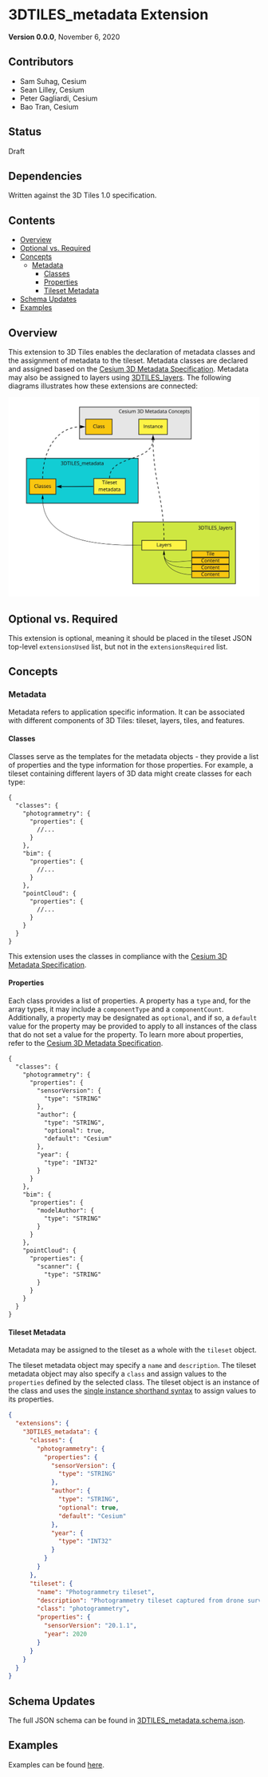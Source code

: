 # 3DTILES_metadata Extension

**Version 0.0.0**, November 6, 2020

## Contributors

* Sam Suhag, Cesium
* Sean Lilley, Cesium
* Peter Gagliardi, Cesium
* Bao Tran, Cesium

## Status

Draft

## Dependencies

Written against the 3D Tiles 1.0 specification.

## Contents

  - [Overview](#overview)
  - [Optional vs. Required](#optional-vs-required)
  - [Concepts](#concepts)
    - [Metadata](#metadata)
      - [Classes](#classes)
      - [Properties](#properties)
      - [Tileset Metadata](#tileset-metadata)
  - [Schema Updates](#schema-updates)
  - [Examples](#examples)

## Overview

This extension to 3D Tiles enables the declaration of metadata classes and the assignment of metadata to the tileset. Metadata classes are declared and assigned based on the [Cesium 3D Metadata Specification](../../../specification/Metadata/0.0.0/README.md). Metadata may also be assigned to layers using [3DTILES_layers](../../3DTILES_layers/README.md). The following diagrams illustrates how these extensions are connected:

![3DTILES_metadata Spec Map](figures/spec_map.jpg)

## Optional vs. Required

This extension is optional, meaning it should be placed in the tileset JSON top-level `extensionsUsed` list, but not in the `extensionsRequired` list.

## Concepts

### Metadata

Metadata refers to application specific information. It can be associated with different components of 3D Tiles: tileset, layers, tiles, and features.

#### Classes

Classes serve as the templates for the metadata objects - they provide a list of properties and the type information for those properties. For example, a tileset containing different layers of 3D data might create classes for each type:

```jsonc
{
  "classes": {
    "photogrammetry": {
      "properties": {
        //...
      }
    },
    "bim": {
      "properties": {
        //...
      }
    },
    "pointCloud": {
      "properties": {
        //...
      }
    }
  }
}
```

This extension uses the classes in compliance with the [Cesium 3D Metadata Specification](../../../specification/Metadata/0.0.0/README.md#classes).

#### Properties

Each class provides a list of properties. A property has a `type` and, for the array types, it may include a `componentType` and a `componentCount`. Additionally, a property may be designated as `optional`, and if so, a `default` value for the property may be provided to apply to all instances of the class that do not set a value for the property. To learn more about properties, refer to the [Cesium 3D Metadata Specification](../../../specification/Metadata/0.0.0/README.md#classes).

```jsonc
{
  "classes": {
    "photogrammetry": {
      "properties": {
        "sensorVersion": {
          "type": "STRING"
        },
        "author": {
          "type": "STRING",
          "optional": true,
          "default": "Cesium"
        },
        "year": {
          "type": "INT32"
        }
      }
    },
    "bim": {
      "properties": {
        "modelAuthor": {
          "type": "STRING"
        }
      }
    },
    "pointCloud": {
      "properties": {
        "scanner": {
          "type": "STRING"
        }
      }
    }
  }
}
```


#### Tileset Metadata

Metadata may be assigned to the tileset as a whole with the `tileset` object.

The tileset metadata object may specify a `name` and `description`. The tileset metadata object may also specify a `class` and assign values to the `properties` defined by the selected class. The tileset object is an instance of the class and uses the [single instance shorthand syntax](../../../specification/Metadata/0.0.0/README.md#single-intance-shorthand) to assign values to its properties.

```json
{
  "extensions": {
    "3DTILES_metadata": {
      "classes": {
        "photogrammetry": {
          "properties": {
            "sensorVersion": {
              "type": "STRING"
            },
            "author": {
              "type": "STRING",
              "optional": true,
              "default": "Cesium"
            },
            "year": {
              "type": "INT32"
            }
          }
        }
      },
      "tileset": {
        "name": "Photogrammetry tileset",
        "description": "Photogrammetry tileset captured from drone survey",
        "class": "photogrammetry",
        "properties": {
          "sensorVersion": "20.1.1",
          "year": 2020
        }
      }
    }
  }
}
```

## Schema Updates

The full JSON schema can be found in [3DTILES_metadata.schema.json](schema/3DTILES_metadata.schema.json).

## Examples

Examples can be found [here](examples).
